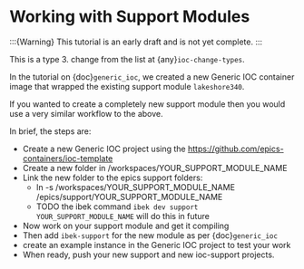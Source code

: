 # Working with Support Modules

:::{Warning}
This tutorial is an early draft and is not yet complete.
:::

This is a type 3. change from the list at {any}`ioc-change-types`.

In the tutorial on {doc}`generic_ioc`, we created a new Generic IOC container image that wrapped the existing support module `lakeshore340`.

If you wanted to create a completely new support module then you would use a very similar workflow to the above.

In brief, the steps are:

- Create a new Generic IOC project using the <https://github.com/epics-containers/ioc-template>
- Create a new folder in /workspaces/YOUR_SUPPORT_MODULE_NAME
- Link the new folder to the epics support folders:
  - ln -s /workspaces/YOUR_SUPPORT_MODULE_NAME /epics/support/YOUR_SUPPORT_MODULE_NAME
  - TODO the ibek command `ibek dev support YOUR_SUPPORT_MODULE_NAME` will do this in future
- Now work on your support module and get it compiling
- Then add `ibek-support` for the new module as per {doc}`generic_ioc`
- create an example instance in the Generic IOC project to test your work
- When ready, push your new support and new ioc-support projects.
